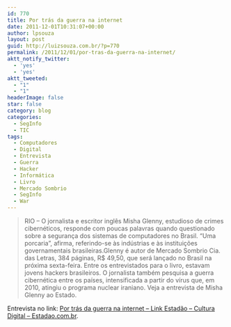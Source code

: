 ```yaml
---
id: 770
title: Por trás da guerra na internet
date: 2011-12-01T10:31:07+00:00
author: lpsouza
layout: post
guid: http://luizsouza.com.br/?p=770
permalink: /2011/12/01/por-tras-da-guerra-na-internet/
aktt_notify_twitter:
  - 'yes'
  - 'yes'
aktt_tweeted:
  - "1"
  - "1"
headerImage: false
star: false
category: blog
categories:
  - SegInfo
  - TIC
tags:
  - Computadores
  - Digital
  - Entrevista
  - Guerra
  - Hacker
  - Informática
  - Livro
  - Mercado Sombrio
  - SegInfo
  - War
---
```

> RIO – O jornalista e escritor inglês Misha Glenny, estudioso de crimes cibernéticos, responde com poucas palavras quando questionado sobre a segurança dos sistemas de computadores no Brasil. “Uma porcaria”, afirma, referindo-se às indústrias e às instituições governamentais brasileiras.Glenny é autor de Mercado Sombrio Cia. das Letras, 384 páginas, R$ 49,50, que será lançado no Brasil na próxima sexta-feira. Entre os entrevistados para o livro, estavam jovens hackers brasileiros. O jornalista também pesquisa a guerra cibernética entre os países, intensificada a partir do vírus que, em 2010, atingiu o programa nuclear iraniano. Veja a entrevista de Misha Glenny ao Estado.

Entrevista no link: [Por trás da guerra na internet &#8211; Link Estadão – Cultura Digital &#8211; Estadao.com.br](http://blogs.estadao.com.br/link/a-arte-da-guerra-da-internet/).